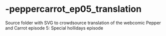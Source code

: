 # -peppercarrot_ep05_translation
Source folder with SVG to crowdsource translation of the webcomic Pepper and Carrot episode 5: Special hollidays episode
